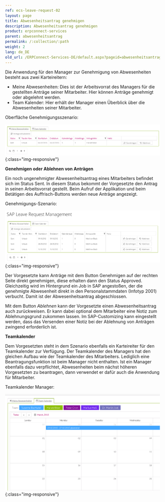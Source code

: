 ```yaml
---
ref: ecs-leave-request-02
layout: page
title: Abwesenheitsantrag genehmigen
description: Abwesenheitsantrag genehmigen
product: erpconnect-services
parent: abwesenheitsantrag
permalink: /:collection/:path
weight: 2
lang: de_DE
old_url: /ERPConnect-Services-DE/default.aspx?pageid=abwesenheitsantrag-genehmigen
---
```


Die Anwendung für den Manager zur Genehmigung von Abwesenheiten besteht aus zwei Karteireitern:

- Meine Abwesenheiten: Dies ist der Arbeitsvorrat des Managers für die gestellten Anträge seiner Mitarbeiter. Hier können Anträge genehmigt oder
     abgelehnt werden.  
- Team Kalender: Hier erhält der Manager einen Überblick über die Abwesenheiten seiner Mitarbeiter.

Oberfläche Genehmigungsszenario:

![bia-manage-01](/img/content/bia-manage-01.png){:class="img-responsive"}

**Genehmigen oder Ablehnen von Anträgen**

Ein noch ungenehmigter Abwesenheitsantrag eines Mitarbeiters befindet sich im Status Sent. In diesem Status bekommt der Vorgesetzte den Antrag in seinen Arbeitsvorrat gestellt. Beim Aufruf der Applikation und beim Betätigen des Auffrisch-Buttons werden neue Anträge angezeigt.  


Genehmigungs-Szenario:

![bia-manage-02](/img/content/bia-manage-02.png){:class="img-responsive"}

Der Vorgesetzte kann Anträge mit dem Button Genehmigen auf der rechten Seite direkt genehmigen, diese erhalten dann den Status Approved. Gleichzeitig wird im Hintergrund ein Job in SAP angestoßen, der die genehmigte Abwesenheit direkt in den Personalstammdaten (Infotyp 2001) verbucht. Damit ist der Abwesenheitsantrag abgeschlossen.
 
Mit dem Button *Ablehnen* kann der Vorgesetzte einen Abwesenheitsantrag auch zurückweisen. Er kann dabei optional dem Mitarbeiter eine Notiz zum Ablehnungsgrund zukommen lassen. Im SAP-Customizing kann eingestellt werden, dass das Versenden einer Notiz bei der Ablehnung von Anträgen zwingend erforderlich ist. 

**Teamkalender** 

Dem Vorgesetzten steht in dem Szenario ebenfalls ein Karteireiter für den Teamkalender zur Verfügung. Der Teamkalender des Managers hat den gleichen Aufbau wie der Teamkalender des Mitarbeiters. Lediglich eine Beantragungsfunktion ist beim Manager nicht enthalten. Ist ein Manager ebenfalls dazu verpflichtet, Abwesenheiten beim nächst höheren Vorgesetzten zu beantragen, dann verwendet er dafür auch die Anwendung für Mitarbeiter.

Teamkalender Manager:


![bia-manage-03](/img/content/bia-manage-03.png){:class="img-responsive"}

